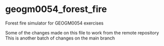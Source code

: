 # geogm0054_forest_fire
Forest fire simulator for GEOGM0054 exercises

Some of the changes made on this file to work from the remote repository
This is another batch of changes on the main branch
